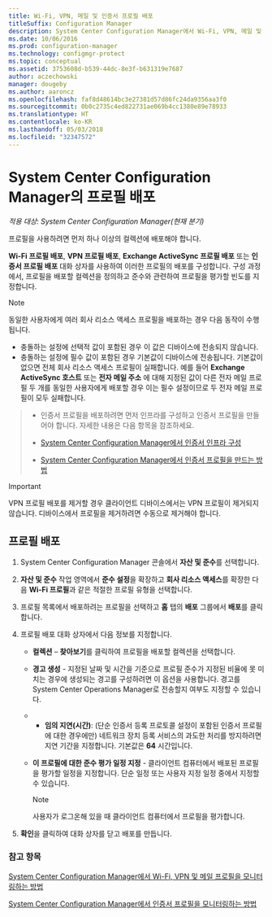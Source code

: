 ```yaml
---
title: Wi-Fi, VPN, 메일 및 인증서 프로필 배포
titleSuffix: Configuration Manager
description: System Center Configuration Manager에서 Wi-Fi, VPN, 메일 및 인증서 프로필을 배포하는 방법을 알아봅니다.
ms.date: 10/06/2016
ms.prod: configuration-manager
ms.technology: configmgr-protect
ms.topic: conceptual
ms.assetid: 3753608d-b539-44dc-8e3f-b631319e7687
author: aczechowski
manager: dougeby
ms.author: aaroncz
ms.openlocfilehash: faf8d48614bc3e27381d57d86fc24da9356aa3f0
ms.sourcegitcommit: 0b0c2735c4ed822731ae069b4cc1380e89e78933
ms.translationtype: HT
ms.contentlocale: ko-KR
ms.lasthandoff: 05/03/2018
ms.locfileid: "32347572"
---
```

# <a name="deploy-profiles-in-system-center-configuration-manager"></a>System Center Configuration Manager의 프로필 배포

*적용 대상: System Center Configuration Manager(현재 분기)*

프로필을 사용하려면 먼저 하나 이상의 컬렉션에 배포해야 합니다.  

 **Wi-Fi 프로필 배포**, **VPN 프로필 배포**, **Exchange ActiveSync 프로필 배포** 또는 **인증서 프로필 배포** 대화 상자를 사용하여 이러한 프로필의 배포를 구성합니다. 구성 과정에서, 프로필을 배포할 컬렉션을 정의하고 준수와 관련하여 프로필을 평가할 빈도를 지정합니다.  

> [!NOTE]  
>  동일한 사용자에게 여러 회사 리소스 액세스 프로필을 배포하는 경우 다음 동작이 수행됩니다.  
>   
>  -   충돌하는 설정에 선택적 값이 포함된 경우 이 값은 디바이스에 전송되지 않습니다.  
> -   충돌하는 설정에 필수 값이 포함된 경우 기본값이 디바이스에 전송됩니다. 기본값이 없으면 전체 회사 리소스 액세스 프로필이 실패합니다. 예를 들어 **Exchange ActiveSync 호스트** 또는 **전자 메일 주소** 에 대해 지정된 값이 다른 전자 메일 프로필 두 개를 동일한 사용자에게 배포할 경우 이는 필수 설정이므로 두 전자 메일 프로필이 모두 실패합니다.  

> -   인증서 프로필을 배포하려면 먼저 인프라를 구성하고 인증서 프로필을 만들어야 합니다. 자세한 내용은 다음 항목을 참조하세요.  
>   
>  -   [System Center Configuration Manager에서 인증서 인프라 구성](certificate-infrastructure.md)  
> -   [System Center Configuration Manager에서 인증서 프로필을 만드는 방법](create-certificate-profiles.md)    

> [!IMPORTANT]  
>  VPN 프로필 배포를 제거할 경우 클라이언트 디바이스에서는 VPN 프로필이 제거되지 않습니다. 디바이스에서 프로필을 제거하려면 수동으로 제거해야 합니다.
>   

## <a name="deploying--profiles"></a>프로필 배포  


1.  System Center Configuration Manager 콘솔에서 **자산 및 준수**를 선택합니다.  

2.  **자산 및 준수** 작업 영역에서 **준수 설정**을 확장하고 **회사 리소스 액세스**를 확장한 다음 **Wi-Fi 프로필**과 같은 적절한 프로필 유형을 선택합니다.  

3.  프로필 목록에서 배포하려는 프로필을 선택하고 **홈** 탭의 **배포** 그룹에서 **배포**를 클릭합니다.  

4.  프로필 배포 대화 상자에서 다음 정보를 지정합니다.  

    -   **컬렉션** – **찾아보기**를 클릭하여 프로필을 배포할 컬렉션을 선택합니다.  

    -   **경고 생성** - 지정된 날짜 및 시간을 기준으로 프로필 준수가 지정된 비율에 못 미치는 경우에 생성되는 경고를 구성하려면 이 옵션을 사용합니다. 경고를 System Center Operations Manager로 전송할지 여부도 지정할 수 있습니다.  

    -   -   **임의 지연(시간)**: (단순 인증서 등록 프로토콜 설정이 포함된 인증서 프로필에 대한 경우에만) 네트워크 장치 등록 서비스의 과도한 처리를 방지하려면 지연 기간을 지정합니다. 기본값은 **64** 시간입니다.  

    -   **이 <type> 프로필에 대한 준수 평가 일정 지정** - 클라이언트 컴퓨터에서 배포된 프로필을 평가할 일정을 지정합니다. 단순 일정 또는 사용자 지정 일정 중에서 지정할 수 있습니다.  

        > [!NOTE]  
        >  사용자가 로그온해 있을 때 클라이언트 컴퓨터에서 프로필을 평가합니다.  

5.  **확인**을 클릭하여 대화 상자를 닫고 배포를 만듭니다.

### <a name="see-also"></a>참고 항목  

[System Center Configuration Manager에서 Wi-Fi, VPN 및 메일 프로필을 모니터링하는 방법](monitor-wifi-email-vpn-profiles.md)

[System Center Configuration Manager에서 인증서 프로필을 모니터링하는 방법](monitor-certificate-profiles.md)

